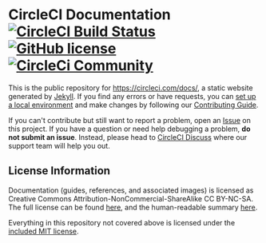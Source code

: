 # CircleCI Documentation [![CircleCI Build Status](https://circleci.com/gh/circleci/circleci-docs.svg?style=shield)](https://circleci.com/gh/circleci/circleci-docs) [![GitHub license](https://img.shields.io/badge/license-MIT-blue.svg)](https://raw.githubusercontent.com/circleci/circleci-docs/master/LICENSE) [![CircleCi Community](https://img.shields.io/badge/community-CircleCI%20Discuss-343434.svg)](https://discuss.circleci.com)

This is the public repository for <https://circleci.com/docs/>, a static website generated by [Jekyll](https://jekyllrb.com/). If you find any errors or have requests, you can [set up a local environment](LOCALDEV.md) and make changes by following our [Contributing Guide](CONTRIBUTING.md).

If you can't contribute but still want to report a problem, open an [Issue](https://github.com/circleci/circleci-docs/issues) on this project. If you have a question or need help debugging a problem, **do not submit an issue**. Instead, please head to [CircleCI Discuss](https://discuss.circleci.com/) where our support team will help you out.

## License Information
Documentation (guides, references, and associated images) is licensed as Creative Commons Attribution-NonCommercial-ShareAlike CC BY-NC-SA. The full license can be found [here](http://creativecommons.org/licenses/by-nc-sa/4.0/legalcode), and the human-readable summary [here](http://creativecommons.org/licenses/by-nc-sa/4.0/).

Everything in this repository not covered above is licensed under the [included MIT license](LICENSE).
